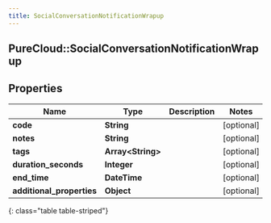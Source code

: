 ```yaml
---
title: SocialConversationNotificationWrapup
---
```

## PureCloud::SocialConversationNotificationWrapup

## Properties

|Name | Type | Description | Notes|
|------------ | ------------- | ------------- | -------------|
| **code** | **String** |  | [optional] |
| **notes** | **String** |  | [optional] |
| **tags** | **Array&lt;String&gt;** |  | [optional] |
| **duration_seconds** | **Integer** |  | [optional] |
| **end_time** | **DateTime** |  | [optional] |
| **additional_properties** | **Object** |  | [optional] |
{: class="table table-striped"}



